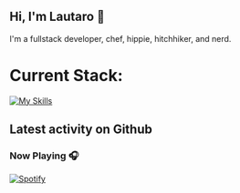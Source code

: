 ## Hi, I'm Lautaro 👋
I'm a fullstack developer, chef, hippie, hitchhiker, and nerd.
# Current Stack:
[![My Skills](https://skillicons.dev/icons?i=aws,gcp,azure,react,vue,flutter&perline=3)](https://skillicons.dev)

## Latest activity on Github
<!--START_SECTION:activity-->
### Now Playing 🎧

[![Spotify](https://github-readme-remake.vercel.app/api/spotify)](https://open.spotify.com/user/21doa2xi2hbpmwwsdrfdgqzui)
<br/>
<!--
**talingo/talingo** is a ✨ _special_ ✨ repository because its `README.md` (this file) appears on your GitHub profile.

Here are some ideas to get you started:

- 🔭 I’m currently working on ...
- 🌱 I’m currently learning ...
- 👯 I’m looking to collaborate on ...
- 🤔 I’m looking for help with ...
- 💬 Ask me about ...
- 📫 How to reach me: ...
- 😄 Pronouns: ...
- ⚡ Fun fact: ...
-->
